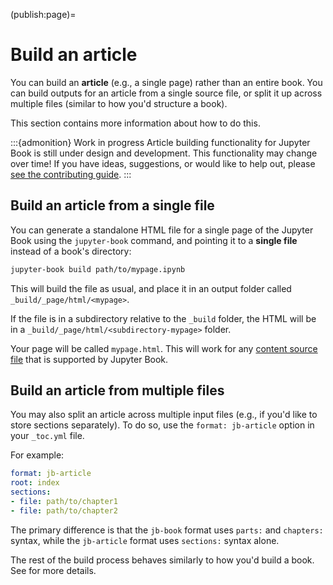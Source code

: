 (publish:page)=
# Build an article

You can build an **article** (e.g., a single page) rather than an entire book.
You can build outputs for an article from a single source file, or split it up across multiple files (similar to how you'd structure a book).

This section contains more information about how to do this.

:::{admonition} Work in progress
Article building functionality for Jupyter Book is still under design and development.
This functionality may change over time!
If you have ideas, suggestions, or would like to help out, please [see the contributing guide](../contribute/intro.md).
:::

## Build an article from a single file

You can generate a standalone HTML file for a single page of the Jupyter Book using the `jupyter-book` command, and pointing it to a **single file** instead of a book's directory:

```bash
jupyter-book build path/to/mypage.ipynb
```

This will build the file as usual, and place it in an output folder called `_build/_page/html/<mypage>`.

If the file is in a subdirectory relative to the `_build` folder, the HTML will be in a `_build/_page/html/<subdirectory-mypage>` folder.

Your page will be called `mypage.html`.
This will work for any [content source file](../file-types/index.md) that is supported by Jupyter Book.


## Build an article from multiple files

You may also split an article across multiple input files (e.g., if you'd like to store sections separately).
To do so, use the `format: jb-article` option in your `_toc.yml` file.

For example:

```yaml
format: jb-article
root: index
sections:
- file: path/to/chapter1
- file: path/to/chapter2
```

The primary difference is that the `jb-book` format uses `parts:` and `chapters:` syntax, while the `jb-article` format uses `sections:` syntax alone.

The rest of the build process behaves similarly to how you'd build a book.
See [](build.md) for more details.
